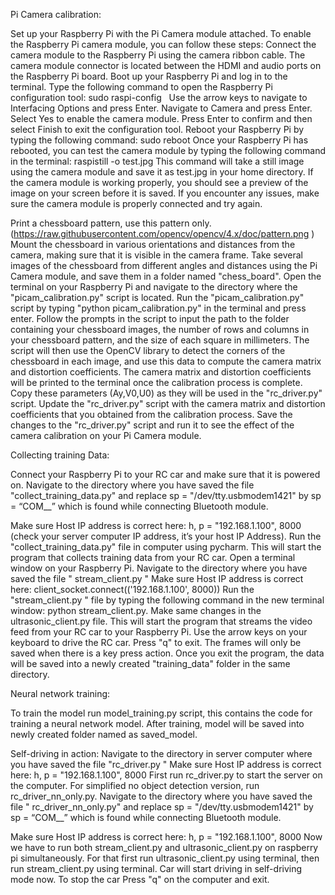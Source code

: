 
Pi Camera calibration:

Set up your Raspberry Pi with the Pi Camera module attached.
To enable the Raspberry Pi camera module, you can follow these steps:
Connect the camera module to the Raspberry Pi using the camera ribbon cable. The camera module connector is located between the HDMI and audio ports on the Raspberry Pi board.
Boot up your Raspberry Pi and log in to the terminal.
Type the following command to open the Raspberry Pi configuration tool:
sudo raspi-config  
Use the arrow keys to navigate to Interfacing Options and press Enter.
Navigate to Camera and press Enter.
Select Yes to enable the camera module.
Press Enter to confirm and then select Finish to exit the configuration tool.
Reboot your Raspberry Pi by typing the following command:
sudo reboot
Once your Raspberry Pi has rebooted, you can test the camera module by typing the following command in the terminal:
raspistill -o test.jpg
This command will take a still image using the camera module and save it as test.jpg in your home directory.
If the camera module is working properly, you should see a preview of the image on your screen before it is saved. If you encounter any issues, make sure the camera module is properly connected and try again.

Print a chessboard pattern,  use this pattern only. (https://raw.githubusercontent.com/opencv/opencv/4.x/doc/pattern.png ) 
Mount the chessboard in various orientations and distances from the camera, making sure that it is visible in the camera frame.
Take several images of the chessboard from different angles and distances using the Pi Camera module, and save them in a folder named "chess_board".
Open the terminal on your Raspberry Pi and navigate to the directory where the "picam_calibration.py" script is located.
Run the "picam_calibration.py" script by typing "python picam_calibration.py" in the terminal and press enter.
Follow the prompts in the script to input the path to the folder containing your chessboard images, the number of rows and columns in your chessboard pattern, and the size of each square in millimeters.
The script will then use the OpenCV library to detect the corners of the chessboard in each image, and use this data to compute the camera matrix and distortion coefficients.
The camera matrix and distortion coefficients will be printed to the terminal once the calibration process is complete. Copy these parameters (Ay,V0,U0) as they will be used in the "rc_driver.py" script.
Update the "rc_driver.py" script with the camera matrix and distortion coefficients that you obtained from the calibration process.
Save the changes to the "rc_driver.py" script and run it to see the effect of the camera calibration on your Pi Camera module.


Collecting training Data:

Connect your Raspberry Pi to your RC car and make sure that it is powered on.
Navigate to the directory where you have saved the file "collect_training_data.py" and replace
sp = "/dev/tty.usbmodem1421" by sp = “COM__” which is found while connecting Bluetooth module.

Make sure Host IP address is correct here: h, p = "192.168.1.100", 8000 (check your server computer IP address, it’s your host IP Address).
Run the "collect_training_data.py" file in computer using pycharm.
This will start the program that collects training data from your RC car.
Open a terminal window on your Raspberry Pi.
Navigate to the directory where you have saved the file " stream_client.py "
Make sure Host IP address is correct here: client_socket.connect(('192.168.1.100', 8000))
Run the "stream_client.py " file by typing the following command in the new terminal window: python stream_client.py.
Make same changes in the ultrasonic_client.py file.
This will start the program that streams the video feed from your RC car to your Raspberry Pi.
Use the arrow keys on your keyboard to drive the RC car. Press "q" to exit.
The frames will only be saved when there is a key press action.
Once you exit the program, the data will be saved into a newly created "training_data" folder in the same directory.

Neural network training:

To train the model run model_training.py script, this contains the code for training a neural network model.
After training, model will be saved into newly created folder named as saved_model.

Self-driving in action:
Navigate to the directory in server computer where you have saved the file "rc_driver.py " 
Make sure Host IP address is correct here: h, p = "192.168.1.100", 8000
First run rc_driver.py to start the server on the computer.
For simplified no object detection version, run rc_driver_nn_only.py.
Navigate to the directory where you have saved the file " rc_driver_nn_only.py" and replace
sp = "/dev/tty.usbmodem1421" by sp = “COM__” which is found while connecting Bluetooth module.

Make sure Host IP address is correct here: h, p = "192.168.1.100", 8000
Now we have to run both stream_client.py and ultrasonic_client.py on raspberry pi simultaneously.
For that first run ultrasonic_client.py using terminal, then run stream_client.py using terminal.
Car will start driving in self-driving mode now.
To stop the car Press "q" on the computer and exit.
